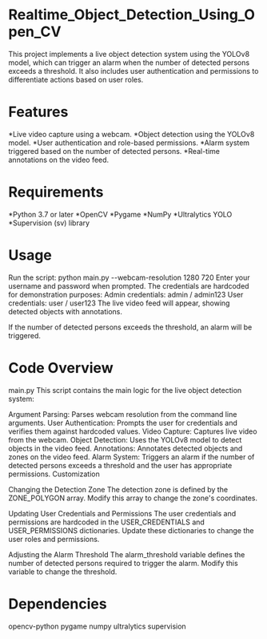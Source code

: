 # Realtime_Object_Detection_Using_Open_CV

This project implements a live object detection system using the YOLOv8 model, which can trigger an alarm when the number of detected persons exceeds a threshold. It also includes user authentication and permissions to differentiate actions based on user roles.

#  Features
*Live video capture using a webcam.
*Object detection using the YOLOv8 model.
*User authentication and role-based permissions.
*Alarm system triggered based on the number of detected persons.
*Real-time annotations on the video feed.


#  Requirements
*Python 3.7 or later
*OpenCV
*Pygame
*NumPy
*Ultralytics YOLO
*Supervision (sv) library


#  Usage
Run the script:
python main.py --webcam-resolution 1280 720
Enter your username and password when prompted. The credentials are hardcoded for demonstration purposes:
Admin credentials: admin / admin123
User credentials: user / user123
The live video feed will appear, showing detected objects with annotations.

If the number of detected persons exceeds the threshold, an alarm will be triggered.

#  Code Overview
main.py
This script contains the main logic for the live object detection system:

Argument Parsing: Parses webcam resolution from the command line arguments.
User Authentication: Prompts the user for credentials and verifies them against hardcoded values.
Video Capture: Captures live video from the webcam.
Object Detection: Uses the YOLOv8 model to detect objects in the video feed.
Annotations: Annotates detected objects and zones on the video feed.
Alarm System: Triggers an alarm if the number of detected persons exceeds a threshold and the user has appropriate permissions.
Customization

Changing the Detection Zone
The detection zone is defined by the ZONE_POLYGON array. Modify this array to change the zone's coordinates.

Updating User Credentials and Permissions
The user credentials and permissions are hardcoded in the USER_CREDENTIALS and USER_PERMISSIONS dictionaries. Update these dictionaries to change the user roles and permissions.

Adjusting the Alarm Threshold
The alarm_threshold variable defines the number of detected persons required to trigger the alarm. Modify this variable to change the threshold.

#  Dependencies
opencv-python
pygame
numpy
ultralytics
supervision
